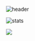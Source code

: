 ![header](https://capsule-render.vercel.app/api?type=cylinder&color=gradient&height=300&section=header&text=WELCOME&fontSize=80&animation=twinkling&descAlignY=30&them=gruvbox_light)

![stats](https://github-readme-stats-git-masterrstaa-rickstaa.vercel.app/api?username=hhhhjjj11&&show_icons=true&theme=light)

<a href="naer.com" target="_blank"><img src="https://img.shields.io/badge/여기에쓰세에요요-008FC7?style=plastic&logo=#FF5A5F&logoColor=20124d"/></a>


<!--
**hhhhjjj11/hhhhjjj11** is a ✨ _special_ ✨ repository because its `README.md` (this file) appears on your GitHub profile.

Here are some ideas to get you started:

- 🔭 I’m currently working on ...
- 🌱 I’m currently learning ...
- 👯 I’m looking to collaborate on ...
- 🤔 I’m looking for help with ...
- 💬 Ask me about ...
- 📫 How to reach me: ...
- 😄 Pronouns: ...
- ⚡ Fun fact: ...
-->
